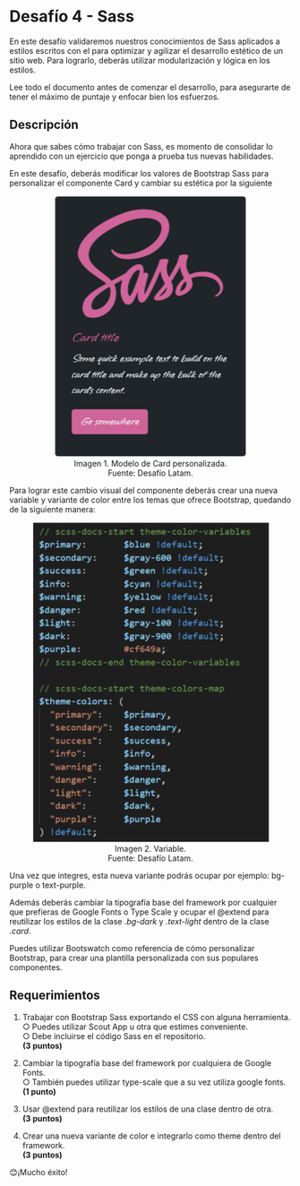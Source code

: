 # Desafío 4 - Sass

En este desafío validaremos nuestros conocimientos de Sass aplicados a estilos escritos con el para optimizar y agilizar el desarrollo estético de un sitio web. Para lograrlo, deberás utilizar modularización y lógica en los estilos.

Lee todo el documento antes de comenzar el desarrollo, para asegurarte de tener el máximo de puntaje y enfocar bien los esfuerzos.

## Descripción

Ahora que sabes cómo trabajar con Sass, es momento de consolidar lo aprendido con un ejercicio que ponga a prueba tus nuevas habilidades.

En este desafío, deberás modificar los valores de Bootstrap Sass para personalizar el componente Card y cambiar su estética por la siguiente

<p align="center">
  <img src="https://github.com/Felipe-M-dev/CSS-Challenge-04/blob/main/assets/img/01.png?raw=true?raw=true" alt="Imagen 1"><br>
Imagen 1. Modelo de Card personalizada.<br>
Fuente: Desafío Latam.
</p>

Para lograr este cambio visual del componente deberás crear una nueva variable y variante de color entre los temas que ofrece Bootstrap, quedando de la siguiente manera:

<p align="center">
  <img src="https://github.com/Felipe-M-dev/CSS-Challenge-04/blob/main/assets/img/02.png?raw=true?raw=true" alt="Imagen 1"><br>
Imagen 2. Variable.<br>
Fuente: Desafío Latam.
</p>

Una vez que integres, esta nueva variante podrás ocupar por ejemplo: bg-purple o text-purple. 

Además deberás cambiar la tipografía base del framework por cualquier que prefieras de Google Fonts o Type Scale y ocupar el @extend para reutilizar los estilos de la clase _.bg-dark_ y _.text-light_ dentro de la clase _.card_.

Puedes utilizar Bootswatch como referencia de cómo personalizar Bootstrap, para crear una plantilla personalizada con sus populares componentes.

## Requerimientos

1. Trabajar con Bootstrap Sass exportando el CSS con alguna herramienta.<br>
○ Puedes utilizar Scout App u otra que estimes conveniente.<br>
○ Debe incluirse el código Sass en el repositorio.<br>
__(3 puntos)__

2. Cambiar la tipografía base del framework por cualquiera de Google Fonts.<br>
○ También puedes utilizar type-scale que a su vez utiliza google fonts.<br>
__(1 punto)__

3. Usar @extend para reutilizar los estilos de una clase dentro de otra.<br>
__(3 puntos)__

4. Crear una nueva variante de color e integrarlo como theme dentro del framework.<br>
__(3 puntos)__

😊¡Mucho éxito!
